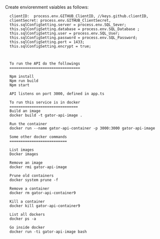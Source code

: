 Create enviorenment vaiables as follows:

      clientID:  process.env.GITHUB_ClientID, //keys.github.clientID,
      clientSecret: process.env.GITHUB_ClientSecret,
      this.sqlConfigSetting.server = process.env.SQL_Sever;
      this.sqlConfigSetting.database = process.env.SQL_Database ;
      this.sqlConfigSetting.user = process.env.SQL_User;
      this.sqlConfigSetting.password = process.env.SQL_Password;
      this.sqlConfigSetting.port = 1433;
      this.sqlConfigSetting.encrypt = true;



      To run the API do the followings
      ================================

      Npm install
      Npm run build
      Npm start

      API listens on port 3000, defined in app.ts

      To run this service is in docker
      ===============================
      Build an image
      docker build -t gator-api-image .

      Run the container
      docker run --name gator-api-container -p 3000:3000 gator-api-image

      Some other docker commands
      ==========================

      List images
      Docker images

      Remove an image
      docker rmi gator-api-image

      Prune old containers
      docker system prune -f

      Remove a container
      docker rm gator-api-container9

      Kill a container
      docker kill gator-api-container9

      List all dockers
      docker ps -a

      Go inside docker
      docker run -ti gator-api-image bash
